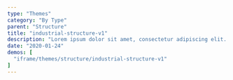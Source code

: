 ```yaml
---
type: "Themes"
category: "By Type"
parent: "Structure"
title: "industrial-structure-v1"
description: "Lorem ipsum dolor sit amet, consectetur adipiscing elit. Nunc tempus laoreet leo sit amet iaculis."
date: "2020-01-24"
demos: [
  "iframe/themes/structure/industrial-structure-v1"
]
---
```

